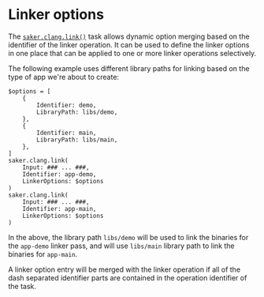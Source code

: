 # Linker options

The [`saker.clang.link()`](/taskdoc/saker.clang.link.html) task allows dynamic option merging based on the identifier of the linker operation. It can be used to define the linker options in one place that can be applied to one or more linker operations selectively.

The following example uses different library paths for linking based on the type of app we're about to create:

```sakerscript
$options = [
	{
		Identifier: demo,
		LibraryPath: libs/demo,
	},
	{
		Identifier: main,
		LibraryPath: libs/main,
	},
]
saker.clang.link(
	Input: ### ... ###,
	Identifier: app-demo,
	LinkerOptions: $options
)
saker.clang.link(
	Input: ### ... ###,
	Identifier: app-main,
	LinkerOptions: $options
)
```

In the above, the library path `libs/demo` will be used to link the binaries for the `app-demo` linker pass, and will use `libs/main` library path to link the binaries for `app-main`.

A linker option entry will be merged with the linker operation if all of the dash separated identifier parts are contained in the operation identifier of the task.
